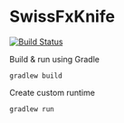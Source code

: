 SwissFxKnife 
============
[![Build Status](https://github.com/reinhapa/SwissFxKnife/workflows/Java%20CI%20with%20Maven/badge.svg)](https://github.com/reinhapa/SwissFxKnife/actions?query=workflow%3A%22Java+CI+with+Maven%22)


Build & run using Gradle

```
gradlew build
```

Create custom runtime

```
gradlew run
```
